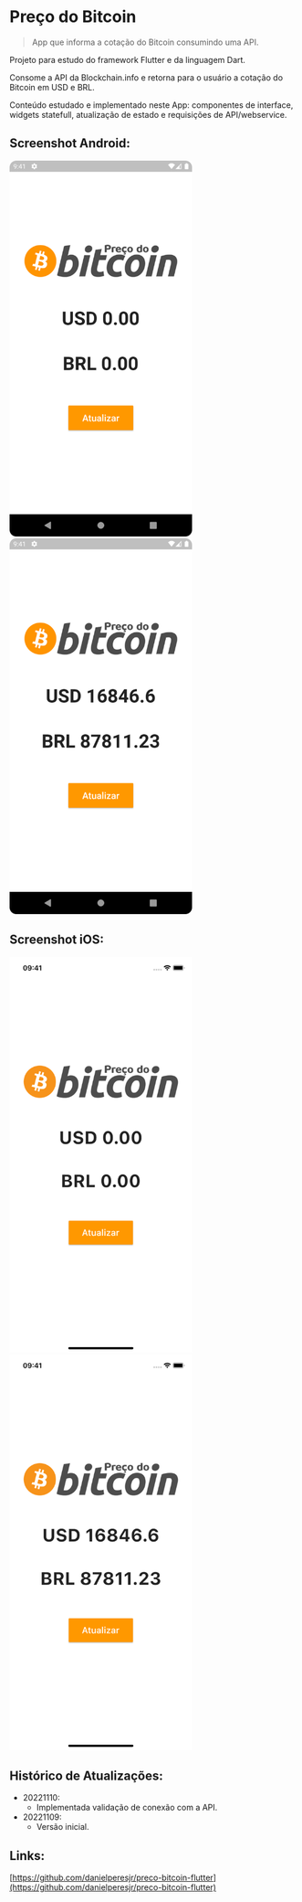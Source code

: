 # Preço do Bitcoin
> App que informa a cotação do Bitcoin consumindo uma API.

Projeto para estudo do framework Flutter e da linguagem Dart.

Consome a API da Blockchain.info e retorna para o usuário a cotação do Bitcoin em USD e BRL.

Conteúdo estudado e implementado neste App: componentes de interface, widgets statefull, atualização de estado e requisições de API/webservice.

## Screenshot Android:

<img src="android-screenshot-1.png" width="320" height="658"/>
<img src="android-screenshot-2.png" width="320" height="658"/>

## Screenshot iOS:

<img src="ios-screenshot-1.png" width="320" height="693"/>
<img src="ios-screenshot-2.png" width="320" height="693"/>

## Histórico de Atualizações:  

* 20221110:
   * Implementada validação de conexão com a API.
* 20221109:
    * Versão inicial.

## Links:

[https://github.com/danielperesjr/preco-bitcoin-flutter](https://github.com/danielperesjr/preco-bitcoin-flutter)
